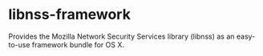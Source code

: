 libnss-framework
================

Provides the Mozilla Network Security Services library (libnss) as an easy-to-use framework bundle for OS X.
